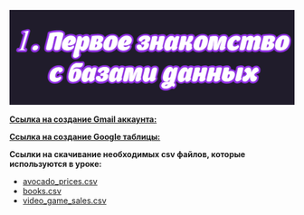 ![img](https://github.com/AnatoliiBalakiriev/sql_video_course_for_beginners/blob/main/SQL-101%20Modules/Module%201/Lesson%201/images/lesson%201.png)

[**Ссылка на создание Gmail аккаунта:**](https://www.google.com/intl/ru/gmail/about/)<br>


[**Ccылка на создание Google таблицы:**](https://www.google.com/intl/ru_ua/sheets/about/)<br>


**Ccылки на скачивание необходимых **csv** файлов, которые используются в уроке:**<br>
 - [avocado_prices.csv](https://raw.githubusercontent.com/AnatoliiBalakiriev/sql_video_course_for_beginners/main/SQL-101%20Modules/Module%201/Lesson%201/CSV%20%D1%84%D0%B0%D0%B9%D0%BB%D1%8B/avocado_prices.csv)
 - [books.csv](https://raw.githubusercontent.com/AnatoliiBalakiriev/sql_video_course_for_beginners/main/SQL-101%20Modules/Module%201/Lesson%201/CSV%20%D1%84%D0%B0%D0%B9%D0%BB%D1%8B/books.csv)
 - [video_game_sales.csv](https://raw.githubusercontent.com/AnatoliiBalakiriev/sql_video_course_for_beginners/main/SQL-101%20Modules/Module%201/Lesson%201/CSV%20%D1%84%D0%B0%D0%B9%D0%BB%D1%8B/video_game_sales.csv)
